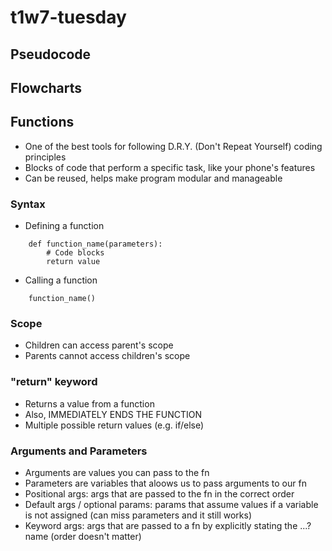 # t1w7-tuesday

## Pseudocode

## Flowcharts

## Functions

- One of the best tools for following D.R.Y. (Don't Repeat Yourself) coding principles
- Blocks of code that perform a specific task, like your phone's features
- Can be reused, helps make program modular and manageable

### Syntax

- Defining a function

```
    def function_name(parameters):
        # Code blocks
        return value
```

- Calling a function

```
    function_name()
```

### Scope

- Children can access parent's scope
- Parents cannot access children's scope

### "return" keyword

- Returns a value from a function
- Also, IMMEDIATELY ENDS THE FUNCTION
- Multiple possible return values (e.g. if/else)

### Arguments and Parameters

- Arguments are values you can pass to the fn
- Parameters are variables that aloows us to pass arguments to our fn
- Positional args: args that are passed to the fn in the correct order
- Default args / optional params: params that assume values if a variable is not assigned (can miss parameters and it still works)
- Keyword args: args that are passed to a fn by explicitly stating the ...? name (order doesn't matter)
